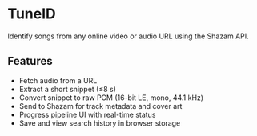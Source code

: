 # TuneID

Identify songs from any online video or audio URL using the Shazam API.

## Features

- Fetch audio from a URL  
- Extract a short snippet (≤8 s)  
- Convert snippet to raw PCM (16-bit LE, mono, 44.1 kHz)  
- Send to Shazam for track metadata and cover art  
- Progress pipeline UI with real-time status  
- Save and view search history in browser storage
